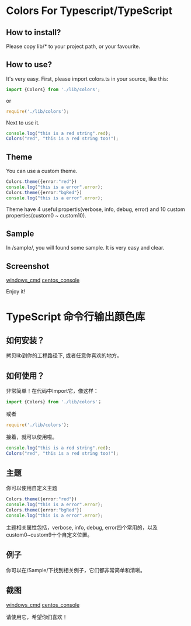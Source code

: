 Colors For Typescript/TypeScript 
================================

How to install?
-----------

Please copy lib/* to your project path, or your favourite.

How to use?
-----------

It's very easy. First, please import colors.ts in your source, like this:

```TypeScript 
import {Colors} from './lib/colors';
```

or

```TypeScript 
require('./lib/colors');
```


Next to use it.

```TypeScript 
console.log("this is a red string".red);
Colors("red", "this is a red string too!");
```

Theme
-----

You can use a custom theme.

```TypeScript 
Colors.theme({error:"red"})
console.log("this is a error".error);
Colors.theme({error:"bgRed"})
console.log("this is a error".error);
```

Theme have 4 useful propertis(verbose, info, debug, error) and 10 custom properties(custom0 ~ custom10).

Sample
------

In /sample/, you will found some sample. It is very easy and clear.

Screenshot
----------

[windows_cmd](https://raw.githubusercontent.com/xerysherry/colors.ts/master/screenshot/windows_cmd.png)
[centos_console](https://raw.githubusercontent.com/xerysherry/colors.ts/master/screenshot/centos_console.png)

Enjoy it!

TypeScript 命令行输出颜色库
=========================

如何安装？
--------

拷贝lib到你的工程路径下, 或者任意你喜欢的地方。

如何使用？
--------

非常简单！在代码中Import它，像这样：

```TypeScript 
import {Colors} from './lib/colors'；
```

或者

```TypeScript 
require('./lib/colors');
```

接着，就可以使用啦。

```TypeScript 
console.log("this is a red string".red);
Colors("red", "this is a red string too!");
```

主题
----

你可以使用自定义主题

```TypeScript 
Colors.theme({error:"red"})
console.log("this is a error".error);
Colors.theme({error:"bgRed"})
console.log("this is a error".error);
```

主题相关属性包括，verbose, info, debug, error四个常用的，以及custom0~custom9十个自定义位置。

例子
----

你可以在/Sample/下找到相关例子，它们都非常简单和清晰。

截图
----
[windows_cmd](https://raw.githubusercontent.com/xerysherry/colors.ts/master/screenshot/windows_cmd.png)
[centos_console](https://raw.githubusercontent.com/xerysherry/colors.ts/master/screenshot/centos_console.png)

请使用它，希望你们喜欢！
